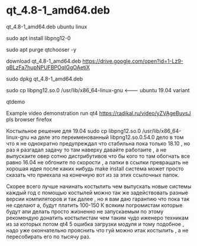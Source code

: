 # qt_4.8-1_amd64.deb
qt_4.8-1_amd64.deb ubuntu linux

sudo apt install libpng12-0

sudo apt purge qtchooser -y

download qt_4.8-1_amd64.deb https://drive.google.com/open?id=1-Lz9-qBLzFa7hupNPUFBPOqIGgOAetiX

sudo dpkg qt_4.8-1_amd64.deb

sudo cp libpng12.so.0 /usr/lib/x86_64-linux-gnu   <--- ubuntu 19.04 variant

qtdemo

Example video demonstration run qt4 https://radikal.ru/video/yZVAgeBuvsJ pls browser firefox

Костыльное решение для 19.04 sudo cp libpng12.so.0 /usr/lib/x86_64-linux-gnu на деле это переименованный libpng12.so.0.54.0
дело в том что я не однократно предупреждал что стабильна пока только 18.10 , но раз я разгадал задачу то там наверху давайте работаите , а не выпускаите овер сотню дистрибутивов что бы кого то там обогнать все равно 16.04 не обгоните по скорости , а папки в ссылки превращать не хорошая идея после каких нибудь make install система может просто сказать что приехала на конечную вот из за этих ссылочных папок.

Скорее всего лучше начинать костылить чем выпускать новые системы каждый год с помощью костылей можно так же задействовать разные версии компиляторов и так далее , но я вам даю гарантию что пока так не сделают а, будут платить 100-150 К всяким погромистам которые будут апи делать просто жизненно не запускаемым по этому рекомендую донатить костылистам чем таким чудо иженеро техникам из за которых потом qt4 5 ошибка загрузки модуля и тому подобное , надо уже окончательно прояснить что гуй можно итак костылить , а не пересобирать его по тысячу раз.
